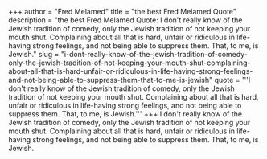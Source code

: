 +++
author = "Fred Melamed"
title = "the best Fred Melamed Quote"
description = "the best Fred Melamed Quote: I don't really know of the Jewish tradition of comedy, only the Jewish tradition of not keeping your mouth shut. Complaining about all that is hard, unfair or ridiculous in life-having strong feelings, and not being able to suppress them. That, to me, is Jewish."
slug = "i-dont-really-know-of-the-jewish-tradition-of-comedy-only-the-jewish-tradition-of-not-keeping-your-mouth-shut-complaining-about-all-that-is-hard-unfair-or-ridiculous-in-life-having-strong-feelings-and-not-being-able-to-suppress-them-that-to-me-is-jewish"
quote = '''I don't really know of the Jewish tradition of comedy, only the Jewish tradition of not keeping your mouth shut. Complaining about all that is hard, unfair or ridiculous in life-having strong feelings, and not being able to suppress them. That, to me, is Jewish.'''
+++
I don't really know of the Jewish tradition of comedy, only the Jewish tradition of not keeping your mouth shut. Complaining about all that is hard, unfair or ridiculous in life-having strong feelings, and not being able to suppress them. That, to me, is Jewish.
